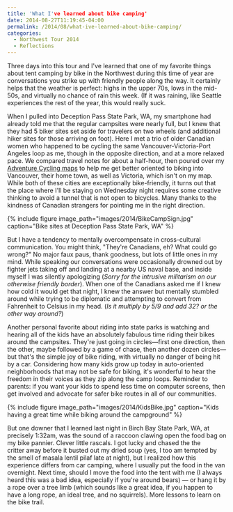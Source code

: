 ```yaml
---
title: 'What I've learned about bike camping'
date: 2014-08-27T11:19:45-04:00
permalink: /2014/08/what-ive-learned-about-bike-camping/
categories:
  - Northwest Tour 2014
  - Reflections
---
```

Three days into this tour and I've learned that one of my favorite things about tent camping by bike in the Northwest during this time of year are conversations you strike up with friendly people along the way. It certainly helps that the weather is perfect: highs in the upper 70s, lows in the mid-50s, and virtually no chance of rain this week. (If it was raining, like Seattle experiences the rest of the year, this would really suck.

When I pulled into Deception Pass State Park, WA, my smartphone had already told me that the regular campsites were nearly full, but I knew that they had 5 biker sites set aside for travelers on two wheels (and additional hiker sites for those arriving on foot). Here I met a trio of older Canadian women who happened to be cycling the same Vancouver-Victoria-Port Angeles loop as me, though in the opposite direction, and at a more relaxed pace. We compared travel notes for about a half-hour, then poured over my [Adventure Cycling maps](http://www.adventurecycling.org/) to help me get better oriented to biking into Vancouver, their home town, as well as Victoria, which isn't on my map. While both of these cities are exceptionally bike-friendly, it turns out that the place where I'll be staying on Wednesday night requires some creative thinking to avoid a tunnel that is not open to bicycles. Many thanks to the kindness of Canadian strangers for pointing me in the right direction.

{% include figure image_path="images/2014/BikeCampSign.jpg" caption="Bike sites at Deception Pass State Park, WA" %}

But I have a tendency to mentally overcompensate in cross-cultural communication. You might think, "They're Canadians, eh? What could go wrong?" No major faux paus, thank goodness, but lots of little ones in my mind. While speaking our conversations were occasionally drowned out by fighter jets taking off and landing at a nearby US naval base, and inside myself I was silently apologizing (*Sorry for the intrusive militarism on our otherwise friendly border*). When one of the Canadians asked me if I knew how cold it would get that night, I knew the answer but mentally stumbled around while trying to be diplomatic and attempting to convert from Fahrenheit to Celsius in my head. (*Is it multiply by 5/9 and add 32? or the other way around?*)

Another personal favorite about riding into state parks is watching and hearing all of the kids have an absolutely fabulous time riding their bikes around the campsites. They're just going in circles—first one direction, then the other, maybe followed by a game of chase, then another dozen circles—but that's the simple joy of bike riding, with virtually no danger of being hit by a car. Considering how many kids grow up today in auto-oriented neighborhoods that may not be safe for biking, it's wonderful to hear the freedom in their voices as they zip along the camp loops. Reminder to parents: if you want your kids to spend less time on computer screens, then get involved and advocate for safer bike routes in all of our communities.

{% include figure image_path="images/2014/KidsBike.jpg" caption="Kids having a great time while biking around the campground" %}

But one downer that I learned last night in Birch Bay State Park, WA, at precisely 1:32am, was the sound of a raccoon clawing open the food bag on my bike pannier. Clever little rascals. I got lucky and chased the the critter away before it busted out my dried soup (yes, I too am tempted by the smell of masala lentil pilaf late at night), but I realized how this experience differs from car camping, where I usually put the food in the van overnight. Next time, should I move the food into the tent with me (I always heard this was a bad idea, especially if you're around bears) &#8212; or hang it by a rope over a tree limb (which sounds like a great idea, if you happen to have a long rope, an ideal tree, and no squirrels). More lessons to learn on the bike trail.

